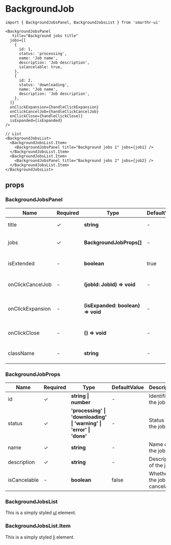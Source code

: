 # BackgroundJob

```tsx
import { BackgroundJobsPanel, BackgroundJobsList } from 'smarthr-ui'
```

```tsx
<BackgroundJobsPanel
   title="Background jobs title"
  jobs={[
    {
      id: 1,
      status: 'processing',
      name: 'Job name',
      description: 'Job description',
      isCancelable: true,
    },
    {
      id: 2,
      status: 'downloading',
      name: 'Job name',
      description: 'Job description',
    },
  ]}
  onClickExpansion={handleClickExpansion}
  onClickCancelJob={handleClickCancelJob}
  onClickClose={handleClickClose)}
  isExpanded={isExpanded}
/>
```

```tsx
// List
<BackgroundJobsList>
  <BackgroundJobsList.Item>
    <BackgroundJobsPanel title="Background jobs 1" jobs={job1} />
  </BackgroundJobsList.Item>
  <BackgroundJobsList.Item>
    <BackgroundJobsPanel title="Background jobs 2" jobs={job2} />
  </BackgroundJobsList.Item>
</BackgroundJobsList>
```

## props

### BackgroundJobsPanel

| Name             | Required | Type                              | DefaultValue | Description                         |
| ---------------- | -------- | --------------------------------- | ------------ | ----------------------------------- |
| title            | ✓        | **string**                        | -            | Title of the panel.                 |
| jobs             | ✓        | **BackgroundJobProps[]**          | -            | Array of background jobs.           |
| isExtended       | -        | **boolean**                       | true         | Whether the panel is extended.      |
| onClickCancelJob | -        | **(jobId: JobId) => void**        | -            | Fired when click cancel job button. |
| onClickExpansion | -        | **(isExpanded: boolean) => void** | -            | Fired when click expansion button.  |
| onClickClose     | -        | **() => void**                    | -            | Fired when click close button.      |
| className        | -        | **string**                        | -            | `className` of component.           |

### BackgroundJobProps

| Name         | Required | Type                                                                | DefaultValue | Description                    |
| ------------ | -------- | ------------------------------------------------------------------- | ------------ | ------------------------------ |
| id           | ✓        | **string \| number**                                                | -            | Identifier of the job.         |
| status       | ✓        | **'processing' \| 'downloading' \| 'warning' \| 'error' \| 'done'** | -            | Status of the job.             |
| name         | ✓        | **string**                                                          | -            | Name of the job.               |
| description  | ✓        | **string**                                                          | -            | Description of the job.        |
| isCancelable | -        | **boolean**                                                         | false        | Whether the job is cancelable. |

### BackgroundJobsList

This is a simply styled [ul](https://developer.mozilla.org/docs/Web/HTML/Element/ul) element.

### BackgroundJobsList.Item

This is a simply styled [li](https://developer.mozilla.org/docs/Web/HTML/Element/li) element.
